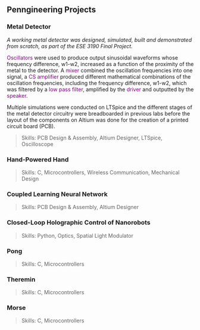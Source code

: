 ## Penngineering Projects

### Metal Detector
*A working metal detector was designed, simulated, built and demonstrated from scratch, as part of the ESE 3190 Final Project.*

<span style="color:purple">Oscillators</span> were used to produce output sinusoidal waveforms whose frequency difference, w1-w2, increased as a function of the proximity of the metal to the detector. A <span style="color:purple">mixer</span> combined the oscillation frequencies into one signal, a <span style="color:purple">CS amplifier</span> produced different mathematical combinations of the oscillation frequencies, including the frequency difference, w1-w2, which was filtered by a <span style="color:purple">low pass filter</span>, amplified by the <span style="color:purple">driver</span> and outputted by the <span style="color:purple">speaker</span>.

Multiple simulations were conducted on LTSpice and the different stages of the metal detector circuitry were breadboarded in previous labs before the layout of the components on Altium was done for the creation of a printed circuit board (PCB). 

> Skills: PCB Design & Assembly, Altium Designer, LTSpice, Oscilloscope

### Hand-Powered Hand
> Skills: C, Microcontrollers, Wireless Communication, Mechanical Design

### Coupled Learning Neural Network
> Skills: PCB Design & Assembly, Altium Designer

### Closed-Loop Holographic Control of Nanorobots
> Skills: Python, Optics, Spatial Light Modulator

### Pong
> Skills: C, Microcontrollers

### Theremin
> Skills: C, Microcontrollers

### Morse
> Skills: C, Microcontrollers
